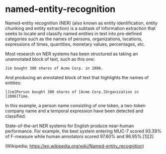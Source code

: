 # named-entity-recognition

Named-entity recognition (NER) (also known as entity identification, entity chunking and entity extraction) is a subtask of information extraction that seeks to locate and classify named entities in text into pre-defined categories such as the names of persons, organizations, locations, expressions of times, quantities, monetary values, percentages, etc.

Most research on NER systems has been structured as taking an unannotated block of text, such as this one:

```Jim bought 300 shares of Acme Corp. in 2006.```

And producing an annotated block of text that highlights the names of entities:

```[Jim]Person bought 300 shares of [Acme Corp.]Organization in [2006]Time.```

In this example, a person name consisting of one token, a two-token company name and a temporal expression have been detected and classified.

State-of-the-art NER systems for English produce near-human performance. For example, the best system entering MUC-7 scored 93.39% of F-measure while human annotators scored 97.60% and 96.95%.[1][2]

(Wikipedia; https://en.wikipedia.org/wiki/Named-entity_recognition)

